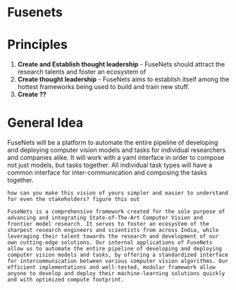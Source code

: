 # Fusenets
# Principles
1. **Create and Establish thought leadership** - FuseNets should attract the  research talents and foster an ecosystem of
2. **Create thought leadership** - FuseNets aims to establish itself among the hottest frameworks being used to build and train new stuff.
3. **Create ??**


# General Idea
FuseNets will be a platform to automate the entire pipeline of developing and deploying computer vision models and tasks for individual researchers and companies alike. It will work with a yaml interface in order to compose not just models, but tasks together. All individual task types will have a common interface for inter-communication and composing the tasks together.

`how can you make this vision of yours simpler and easier to understand for even the stakeholders? figure this out`



```copywriting??
FuseNets is a comprehensive framework created for the sole purpose of advancing and integrating State-of-The-Art Computer Vision and frontier model research. It serves to foster an ecosystem of the sharpest research engineers and scientists from across India, while leveraging their talent towards the research and development of our own cutting-edge solutions. Our internal applications of FuseNets allow us to automate the entire pipeline of developing and deploying computer vision models and tasks, by offering a standardized interface for intercommunication between various computer vision algorithms. Our efficient implementations and well-tested, modular framework allow anyone to develop and deploy their machine-learning solutions quickly and with optimized compute footprint.

```